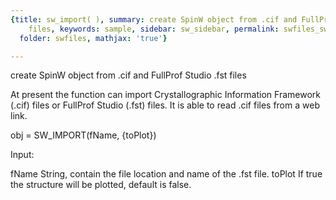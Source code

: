 ```yaml
---
{title: sw_import( ), summary: create SpinW object from .cif and FullProf Studio .fst
    files, keywords: sample, sidebar: sw_sidebar, permalink: swfiles_sw_import.html,
  folder: swfiles, mathjax: 'true'}

---
```

create SpinW object from .cif and FullProf Studio .fst files
 
At present the function can import Crystallographic Information Framework
(.cif) files or FullProf Studio (.fst) files. It is able to read .cif
files from a web link.
 
obj = SW_IMPORT(fName, {toPlot})
 
Input:
 
fName     String, contain the file location and name of the .fst file.
toPlot    If true the structure will be plotted, default is false.
 
